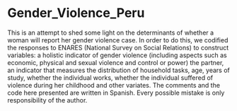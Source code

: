 # Gender_Violence_Peru
This is an attempt to shed some light on the determinants of whether a woman will report her gender violence case. In order to do this, we codified the responses to ENARES (National Survey on Social Relations) to construct variables: a holistic indicator of gender violence (including aspects such as economic, physical and sexual violence and control or power) the partner, an indicator that measures the distribution of household tasks, age, years of study, whether the individual works, whether the individual suffered of violence during her childhood and other variates. The comments and the code here presented are written in Spanish. Every possible mistake is only responsibility of the author.

